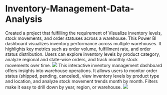 # Inventory-Management-Data-Analysis
Created a project that fulfilling the requirement of Visualize inventory levels, stock movements, and order statuses  across a warehouse.
This Power BI dashboard visualizes inventory performance across multiple warehouses. It highlights key metrics such as order volume, fulfillment rate, and order status distribution. Users can explore inventory levels by product category, analyze regional and state-wise orders, and track monthly stock movements over time.
![](1st.jpg)
This interactive inventory management dashboard offers insights into warehouse operations. It allows users to monitor order status (shipped, pending, canceled), view inventory levels by product type and location, and analyze stock movement trends month by month. Filters make it easy to drill down by year, region, or warehouse.
![](2nd.jpg)
